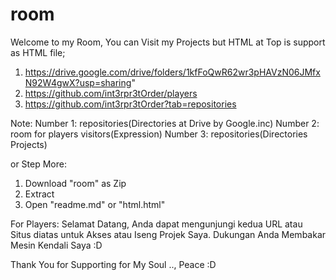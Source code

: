 # room

Welcome to my Room, You can Visit my Projects but HTML at Top is support as HTML file;

1. https://drive.google.com/drive/folders/1kfFoQwR62wr3pHAVzN06JMfxN92W4gwX?usp=sharing"
2. https://github.com/int3rpr3tOrder/players
3. https://github.com/int3rpr3tOrder?tab=repositories


Note:
Number 1: repositories(Directories at Drive by Google.inc)
Number 2: room for players visitors(Expression)
Number 3: repositories(Directories Projects)


or Step More:

1. Download "room" as Zip
2. Extract
3. Open "readme.md" or "html.html"



For Players:
Selamat Datang, Anda dapat mengunjungi kedua URL atau Situs diatas untuk Akses atau Iseng Projek Saya.
Dukungan Anda Membakar Mesin Kendali Saya :D

Thank You for Supporting for My Soul .., Peace :D
